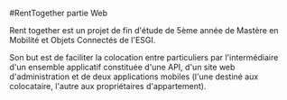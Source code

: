 #RentTogether partie Web

Rent together est un projet de fin d'étude de 5ème année de Mastère en Mobilité et Objets Connectés de l'ESGI.

Son but est de faciliter la colocation entre particuliers par l'intermédiaire d'un ensemble applicatif constituée d'une API, d'un site web d'administration et de deux applications mobiles (l'une destiné aux colocataire, l'autre aux propriétaires d'appartement).
